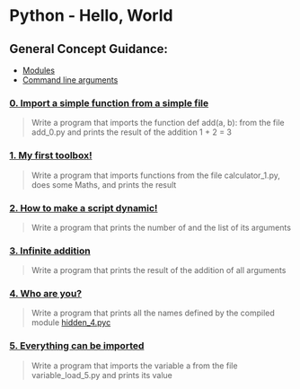 # Python - Hello, World
## General Concept Guidance:
* [Modules](https://docs.python.org/3.4/tutorial/modules.html)
* [Command line arguments](https://docs.python.org/3.4/tutorial/stdlib.html#command-line-arguments)
### [0. Import a simple function from a simple file](./0-add.py)
> Write a program that imports the function def add(a, b): from the file add_0.py and prints the result of the addition 1 + 2 = 3
### [1. My first toolbox!](./1-calculation.py)
> Write a program that imports functions from the file calculator_1.py, does some Maths, and prints the result
### [2. How to make a script dynamic!](./2-args.py)
> Write a program that prints the number of and the list of its arguments
### [3. Infinite addition ](./3-infinite_add.py)
> Write a program that prints the result of the addition of all arguments
### [4. Who are you?](./4-hidden_discovery.py)
> Write a program that prints all the names defined by the compiled module [hidden_4.pyc](https://github.com/holbertonschool/0x02.py/raw/master/hidden_4.pyc)
### [5. Everything can be imported](./5-variable_load.py)
> Write a program that imports the variable a from the file variable_load_5.py and prints its value